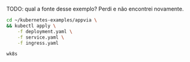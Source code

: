 

TODO: qual a fonte desse exemplo? Perdi e não encontrei novamente.

```bash
cd ~/kubernetes-examples/appvia \
&& kubectl apply \
    -f deployment.yaml \
    -f service.yaml \
    -f ingress.yaml
```


```bash
wk8s
```
